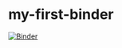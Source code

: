 # my-first-binder

[![Binder](https://mybinder.org/badge_logo.svg)](https://mybinder.org/v2/gh/luke18thomas/my-first-binder/HEAD)
